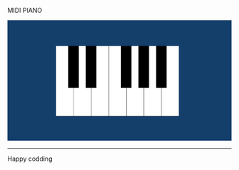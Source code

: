 
  
MIDI PIANO


![Alt text](<Screenshot 2024-01-07 130135.png>)

------------------------------
Happy codding
